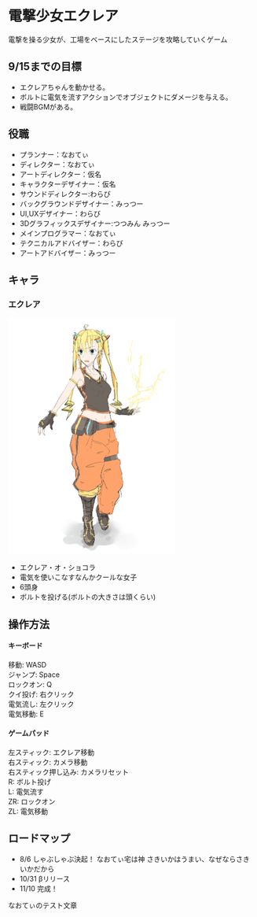 # 電撃少女エクレア
電撃を操る少女が、工場をベースにしたステージを攻略していくゲーム

## 9/15までの目標
* エクレアちゃんを動かせる。
* ボルトに電気を流すアクションでオブジェクトにダメージを与える。
* 戦闘BGMがある。

## 役職
* プランナー：なおてぃ
* ディレクター：なおてぃ
* アートディレクター：仮名
* キャラクターデザイナー：仮名
* サウンドディレクター:わらび
* バックグラウンドデザイナー：みっつー
* UI,UXデザイナー：わらび
* 3Dグラフィックスデザイナー:つつみん
			みっつー
* メインプログラマー：なおてぃ
* テクニカルアドバイザー：わらび
* アートアドバイザー：みっつー

## キャラ

### エクレア
<img src="images/Eclair.jpg" height="480px">

* エクレア・オ・ショコラ
* 電気を使いこなすなんかクールな女子
* 6頭身
* ボルトを投げる(ボルトの大きさは頭くらい)

## 操作方法

#### キーボード

移動:		WASD  
ジャンプ:	Space  
ロックオン:	Q  
クイ投げ:	右クリック  
電気流し:	左クリック  
電気移動:	E 

#### ゲームパッド

左スティック:	エクレア移動  
右スティック:	カメラ移動  
右スティック押し込み:	カメラリセット  
R:	ボルト投げ  
L:	電気流す  
ZR:	ロックオン  
ZL:	電気移動  


## ロードマップ
* 8/6 しゃぶしゃぶ決起！
なおてぃ宅は神
さきいかはうまい、なぜならさきいかだから
* 10/31 βリリース
* 11/10 完成！

なおてぃのテスト文章
